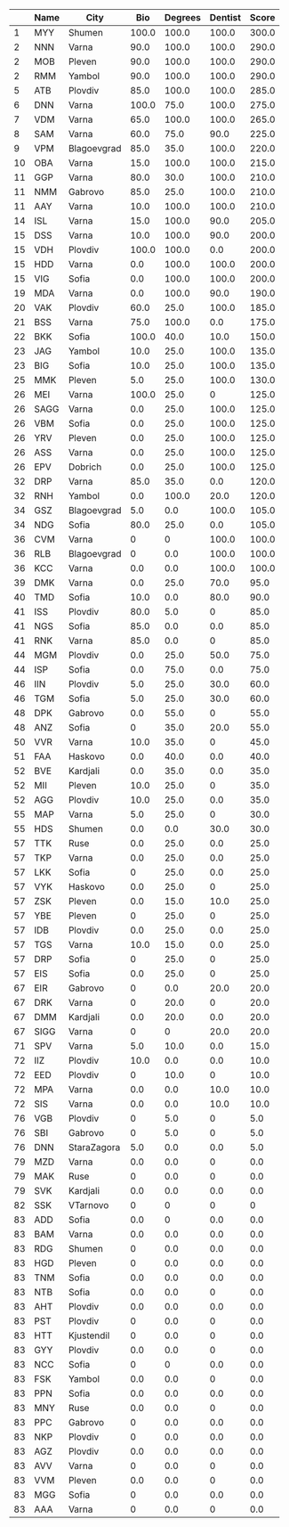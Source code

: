 | |Name|City|Bio|Degrees|Dentist|Score|
|---|---|---|---|---|---|---|
|1|MYY|Shumen|100.0|100.0|100.0|300.0|
|2|NNN|Varna|90.0|100.0|100.0|290.0|
|2|MOB|Pleven|90.0|100.0|100.0|290.0|
|2|RMM|Yambol|90.0|100.0|100.0|290.0|
|5|ATB|Plovdiv|85.0|100.0|100.0|285.0|
|6|DNN|Varna|100.0|75.0|100.0|275.0|
|7|VDM|Varna|65.0|100.0|100.0|265.0|
|8|SAM|Varna|60.0|75.0|90.0|225.0|
|9|VPM|Blagoevgrad|85.0|35.0|100.0|220.0|
|10|OBA|Varna|15.0|100.0|100.0|215.0|
|11|GGP|Varna|80.0|30.0|100.0|210.0|
|11|NMM|Gabrovo|85.0|25.0|100.0|210.0|
|11|AAY|Varna|10.0|100.0|100.0|210.0|
|14|ISL|Varna|15.0|100.0|90.0|205.0|
|15|DSS|Varna|10.0|100.0|90.0|200.0|
|15|VDH|Plovdiv|100.0|100.0|0.0|200.0|
|15|HDD|Varna|0.0|100.0|100.0|200.0|
|15|VIG|Sofia|0.0|100.0|100.0|200.0|
|19|MDA|Varna|0.0|100.0|90.0|190.0|
|20|VAK|Plovdiv|60.0|25.0|100.0|185.0|
|21|BSS|Varna|75.0|100.0|0.0|175.0|
|22|BKK|Sofia|100.0|40.0|10.0|150.0|
|23|JAG|Yambol|10.0|25.0|100.0|135.0|
|23|BIG|Sofia|10.0|25.0|100.0|135.0|
|25|MMK|Pleven|5.0|25.0|100.0|130.0|
|26|MEI|Varna|100.0|25.0|0|125.0|
|26|SAGG|Varna|0.0|25.0|100.0|125.0|
|26|VBM|Sofia|0.0|25.0|100.0|125.0|
|26|YRV|Pleven|0.0|25.0|100.0|125.0|
|26|ASS|Varna|0.0|25.0|100.0|125.0|
|26|EPV|Dobrich|0.0|25.0|100.0|125.0|
|32|DRP|Varna|85.0|35.0|0.0|120.0|
|32|RNH|Yambol|0.0|100.0|20.0|120.0|
|34|GSZ|Blagoevgrad|5.0|0.0|100.0|105.0|
|34|NDG|Sofia|80.0|25.0|0.0|105.0|
|36|CVM|Varna|0|0|100.0|100.0|
|36|RLB|Blagoevgrad|0|0.0|100.0|100.0|
|36|KCC|Varna|0.0|0.0|100.0|100.0|
|39|DMK|Varna|0.0|25.0|70.0|95.0|
|40|TMD|Sofia|10.0|0.0|80.0|90.0|
|41|ISS|Plovdiv|80.0|5.0|0|85.0|
|41|NGS|Sofia|85.0|0.0|0.0|85.0|
|41|RNK|Varna|85.0|0.0|0|85.0|
|44|MGM|Plovdiv|0.0|25.0|50.0|75.0|
|44|ISP|Sofia|0.0|75.0|0.0|75.0|
|46|IIN|Plovdiv|5.0|25.0|30.0|60.0|
|46|TGM|Sofia|5.0|25.0|30.0|60.0|
|48|DPK|Gabrovo|0.0|55.0|0|55.0|
|48|ANZ|Sofia|0|35.0|20.0|55.0|
|50|VVR|Varna|10.0|35.0|0|45.0|
|51|FAA|Haskovo|0.0|40.0|0.0|40.0|
|52|BVE|Kardjali|0.0|35.0|0.0|35.0|
|52|MII|Pleven|10.0|25.0|0|35.0|
|52|AGG|Plovdiv|10.0|25.0|0.0|35.0|
|55|MAP|Varna|5.0|25.0|0|30.0|
|55|HDS|Shumen|0.0|0.0|30.0|30.0|
|57|TTK|Ruse|0.0|25.0|0.0|25.0|
|57|TKP|Varna|0.0|25.0|0.0|25.0|
|57|LKK|Sofia|0|25.0|0.0|25.0|
|57|VYK|Haskovo|0.0|25.0|0|25.0|
|57|ZSK|Pleven|0.0|15.0|10.0|25.0|
|57|YBE|Pleven|0|25.0|0|25.0|
|57|IDB|Plovdiv|0.0|25.0|0.0|25.0|
|57|TGS|Varna|10.0|15.0|0.0|25.0|
|57|DRP|Sofia|0|25.0|0|25.0|
|57|EIS|Sofia|0.0|25.0|0|25.0|
|67|EIR|Gabrovo|0|0.0|20.0|20.0|
|67|DRK|Varna|0|20.0|0|20.0|
|67|DMM|Kardjali|0.0|20.0|0.0|20.0|
|67|SIGG|Varna|0|0|20.0|20.0|
|71|SPV|Varna|5.0|10.0|0.0|15.0|
|72|IIZ|Plovdiv|10.0|0.0|0.0|10.0|
|72|EED|Plovdiv|0|10.0|0|10.0|
|72|MPA|Varna|0.0|0.0|10.0|10.0|
|72|SIS|Varna|0.0|0.0|10.0|10.0|
|76|VGB|Plovdiv|0|5.0|0|5.0|
|76|SBI|Gabrovo|0|5.0|0|5.0|
|76|DNN|StaraZagora|5.0|0.0|0.0|5.0|
|79|MZD|Varna|0.0|0.0|0|0.0|
|79|MAK|Ruse|0|0.0|0|0.0|
|79|SVK|Kardjali|0.0|0.0|0.0|0.0|
|82|SSK|VTarnovo|0|0|0|0|
|83|ADD|Sofia|0.0|0|0.0|0.0|
|83|BAM|Varna|0.0|0.0|0.0|0.0|
|83|RDG|Shumen|0|0.0|0.0|0.0|
|83|HGD|Pleven|0|0.0|0.0|0.0|
|83|TNM|Sofia|0.0|0.0|0.0|0.0|
|83|NTB|Sofia|0.0|0.0|0|0.0|
|83|AHT|Plovdiv|0.0|0.0|0.0|0.0|
|83|PST|Plovdiv|0|0.0|0|0.0|
|83|HTT|Kjustendil|0|0.0|0|0.0|
|83|GYY|Plovdiv|0.0|0.0|0|0.0|
|83|NCC|Sofia|0|0|0.0|0.0|
|83|FSK|Yambol|0.0|0.0|0|0.0|
|83|PPN|Sofia|0.0|0.0|0.0|0.0|
|83|MNY|Ruse|0.0|0.0|0|0.0|
|83|PPC|Gabrovo|0|0.0|0.0|0.0|
|83|NKP|Plovdiv|0|0.0|0.0|0.0|
|83|AGZ|Plovdiv|0.0|0.0|0.0|0.0|
|83|AVV|Varna|0|0.0|0|0.0|
|83|VVM|Pleven|0.0|0.0|0|0.0|
|83|MGG|Sofia|0|0.0|0.0|0.0|
|83|AAA|Varna|0|0.0|0|0.0|
